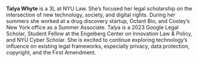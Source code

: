 **Talya Whyte** is a 3L at NYU Law. She’s focused her legal scholarship on the intersection of new technology, society, and digital rights. During her summers she worked at a drug discovery startup, Octant Bio, and Cooley’s New York office as a Summer Associate. Talya is a 2023 Google Legal Scholar, Student Fellow at the Engelberg Center on Innovation Law & Policy, and NYU Cyber Scholar. She is excited to continue exploring technology’s influence on existing legal frameworks, especially privacy, data protection, copyright, and the First Amendment.